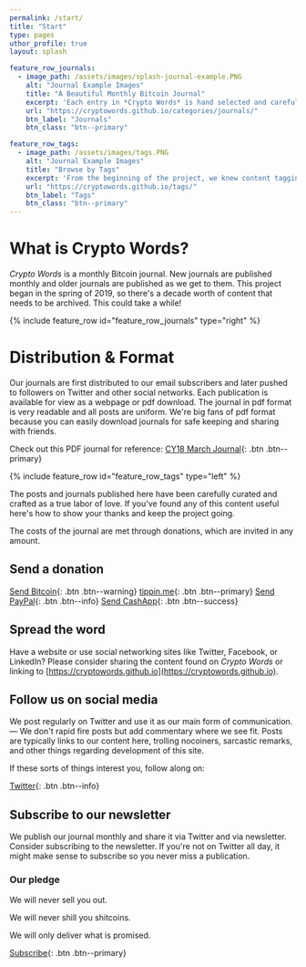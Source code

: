 ```yaml
---
permalink: /start/
title: "Start"
type: pages
uthor_profile: true
layout: splash

feature_row_journals:
  - image_path: /assets/images/splash-journal-example.PNG
    alt: "Journal Example Images"
    title: "A Beautiful Monthly Bitcoin Journal"
    excerpt: 'Each entry in *Crypto Words* is hand selected and carefully styled for the journal. Our goal is to educate Bitcoiners and archive commentary for future scholars.'
    url: "https://cryptowords.github.io/categories/journals/"
    btn_label: "Journals"
    btn_class: "btn--primary"

feature_row_tags:
  - image_path: /assets/images/tags.PNG
    alt: "Journal Example Images"
    title: "Browse by Tags"
    excerpt: 'From the beginning of the project, we knew content tagging and organization would be important for users. We began with author and quarter published tags and have now begun to tag articles based on keywords and it's Bitcoin discipline.'
    url: "https://cryptowords.github.io/tags/"
    btn_label: "Tags"
    btn_class: "btn--primary"
---
```


# What is Crypto Words?
*Crypto Words* is a monthly Bitcoin journal. New journals are published monthly and older journals are published as we get to them. This project began in the spring of 2019, so there's a decade worth of content that needs to be archived. This could take a while!

{% include feature_row id="feature_row_journals" type="right" %}

# Distribution & Format
Our journals are first distributed to our email subscribers and later pushed to followers on Twitter and other social networks. Each publication is available for view as a webpage or pdf download. The journal in pdf format is very readable and all posts are uniform. We're big fans of pdf format because you can easily download journals for safe keeping and sharing with friends.

Check out this PDF journal for reference:
[CY18 March Journal](/assets/publications/CY18M3.pdf){: .btn .btn--primary}

{% include feature_row id="feature_row_tags" type="left" %}




The posts and journals published here have been carefully curated and crafted as a true labor of love. If you've found any of this content useful here's how to show your thanks and keep the project going.

The costs of the journal are met through donations, which are invited in any amount.

## Send a donation

[<i class="fab fa-bitcoin"></i> Send Bitcoin](/assets/images/tipjar.png){: .btn .btn--warning} [<i class="fas fa-bolt"></i> tippin.me](https://tippin.me/@_joerodgers){: .btn .btn--primary}
[<i class="fab fa-paypal"></i> Send PayPal](https://www.paypal.me/bucwolfser){: .btn .btn--info} [<i class="fas fa-money-check-alt"></i> Send CashApp](https://cash.app/$joerodgers76){: .btn .btn--success}

## Spread the word

Have a website or use social networking sites like Twitter, Facebook, or LinkedIn? Please consider sharing the content found on *Crypto Words* or linking to [https://cryptowords.github.io](https://cryptowords.github.io).

## Follow us on social media

We post regularly on Twitter and use it as our main form of communication. — We don't rapid fire posts but add commentary where we see fit. Posts are typically links to our content here, trolling nocoiners, sarcastic remarks, and other things regarding development of this site.

If these sorts of things interest you, follow along on:

[<i class="fab fa-twitter"></i> Twitter](https://twitter.com/_cryptowords){: .btn .btn--info}

## Subscribe to our newsletter

We publish our journal monthly and share it via Twitter and via newsletter. Consider subscribing to the newsletter. If you're not on Twitter all day, it might make sense to subscribe so you never miss a publication.

### Our pledge

<i class="fas fa-check-square"></i> We will never sell you out.

<i class="fas fa-check-square"></i> We will never shill you shitcoins.

<i class="fas fa-check-square"></i> We will only deliver what is promised.

[Subscribe](https://mailchi.mp/2731ce628dba/cryptowordsnewsletter){: .btn .btn--primary}
